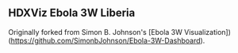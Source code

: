## HDXViz Ebola 3W Liberia
Originally forked from Simon B. Johnson's [Ebola 3W Visualization])(https://github.com/SimonbJohnson/Ebola-3W-Dashboard).

